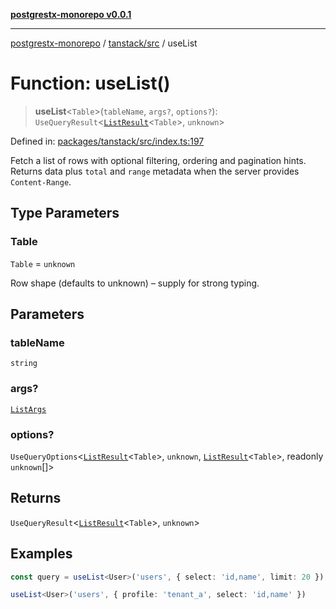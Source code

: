 [**postgrestx-monorepo v0.0.1**](../../../README.md)

---

[postgrestx-monorepo](../../../README.md) / [tanstack/src](../README.md) / useList

# Function: useList()

> **useList**\<`Table`\>(`tableName`, `args?`, `options?`): `UseQueryResult`\<[`ListResult`](../interfaces/ListResult.md)\<`Table`\>, `unknown`\>

Defined in: [packages/tanstack/src/index.ts:197](https://github.com/samuelagm/postgrestx/blob/7b606dc406c6da40c0579c7268eb7cd998b69db8/packages/tanstack/src/index.ts#L197)

Fetch a list of rows with optional filtering, ordering and pagination hints.
Returns data plus `total` and `range` metadata when the server provides `Content-Range`.

## Type Parameters

### Table

`Table` = `unknown`

Row shape (defaults to unknown) – supply for strong typing.

## Parameters

### tableName

`string`

### args?

[`ListArgs`](../interfaces/ListArgs.md)

### options?

`UseQueryOptions`\<[`ListResult`](../interfaces/ListResult.md)\<`Table`\>, `unknown`, [`ListResult`](../interfaces/ListResult.md)\<`Table`\>, readonly `unknown`[]\>

## Returns

`UseQueryResult`\<[`ListResult`](../interfaces/ListResult.md)\<`Table`\>, `unknown`\>

## Examples

```ts
const query = useList<User>('users', { select: 'id,name', limit: 20 })
```

```ts
useList<User>('users', { profile: 'tenant_a', select: 'id,name' })
```
